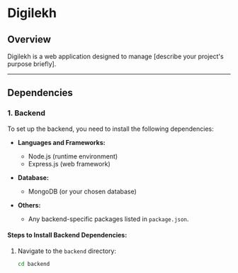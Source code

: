 # Digilekh

## Overview
Digilekh is a web application designed to manage [describe your project's purpose briefly].

---

## Dependencies

### 1. Backend
To set up the backend, you need to install the following dependencies:

- **Languages and Frameworks:**
  - Node.js (runtime environment)
  - Express.js (web framework)

- **Database:**
  - MongoDB (or your chosen database)

- **Others:**
  - Any backend-specific packages listed in `package.json`.

#### Steps to Install Backend Dependencies:
1. Navigate to the `backend` directory:
   ```sh
   cd backend
